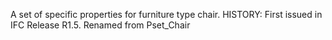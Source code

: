 ﻿A set of specific properties for furniture type chair. HISTORY: First issued in IFC Release R1.5. Renamed from Pset_Chair